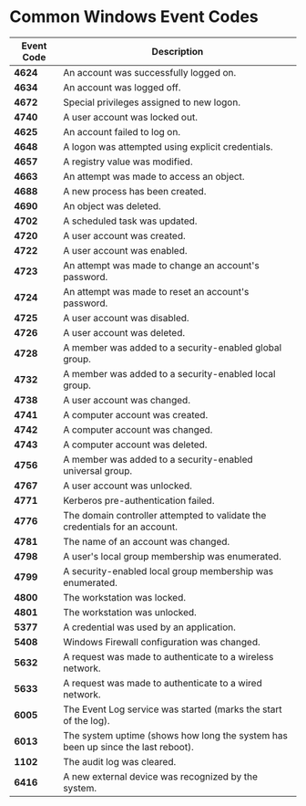 # Common Windows Event Codes

| Event Code | Description |
|------------|-------------|
| **4624**   | An account was successfully logged on. |
| **4634**   | An account was logged off. |
| **4672**   | Special privileges assigned to new logon. |
| **4740**   | A user account was locked out. |
| **4625**   | An account failed to log on. |
| **4648**   | A logon was attempted using explicit credentials. |
| **4657**   | A registry value was modified. |
| **4663**   | An attempt was made to access an object. |
| **4688**   | A new process has been created. |
| **4690**   | An object was deleted. |
| **4702**   | A scheduled task was updated. |
| **4720**   | A user account was created. |
| **4722**   | A user account was enabled. |
| **4723**   | An attempt was made to change an account's password. |
| **4724**   | An attempt was made to reset an account's password. |
| **4725**   | A user account was disabled. |
| **4726**   | A user account was deleted. |
| **4728**   | A member was added to a security-enabled global group. |
| **4732**   | A member was added to a security-enabled local group. |
| **4738**   | A user account was changed. |
| **4741**   | A computer account was created. |
| **4742**   | A computer account was changed. |
| **4743**   | A computer account was deleted. |
| **4756**   | A member was added to a security-enabled universal group. |
| **4767**   | A user account was unlocked. |
| **4771**   | Kerberos pre-authentication failed. |
| **4776**   | The domain controller attempted to validate the credentials for an account. |
| **4781**   | The name of an account was changed. |
| **4798**   | A user's local group membership was enumerated. |
| **4799**   | A security-enabled local group membership was enumerated. |
| **4800**   | The workstation was locked. |
| **4801**   | The workstation was unlocked. |
| **5377**   | A credential was used by an application. |
| **5408**   | Windows Firewall configuration was changed. |
| **5632**   | A request was made to authenticate to a wireless network. |
| **5633**   | A request was made to authenticate to a wired network. |
| **6005**   | The Event Log service was started (marks the start of the log). |
| **6013**   | The system uptime (shows how long the system has been up since the last reboot). |
| **1102**   | The audit log was cleared. |
| **6416**   | A new external device was recognized by the system. |
